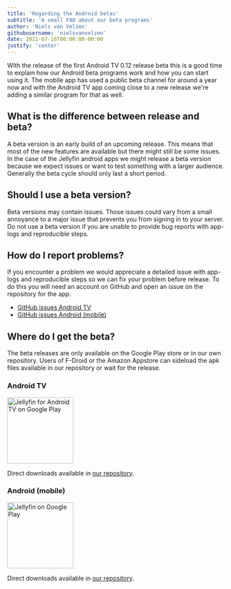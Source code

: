 ```yaml
---
title: 'Regarding the Android betas'
subtitle: 'A small FAQ about our beta programs'
author: 'Niels van Velzen'
githubusername: 'nielsvanvelzen'
date: 2021-07-16T00:00:00-00:00
justify: 'center'
---
```

<!-- markdownlint-disable MD033 -->

With the release of the first Android TV 0.12 release beta this is a good time to explain how our Android beta programs work and how you can start using it. The mobile app has used a public beta channel for around a year now and with the Android TV app coming close to a new release we're adding a similar program for that as well.

<!--more-->

## What is the difference between release and beta?

A beta version is an early build of an upcoming release. This means that most of the new features are available but there might still be some issues. In the case of the Jellyfin android apps we might release a beta version because we expect issues or want to test something with a larger audience. Generally the beta cycle should only last a short period.

## Should I use a beta version?

Beta versions may contain issues. Those issues could vary from a small annoyance to a major issue that prevents you from signing in to your server. Do not use a beta version if you are unable to provide bug reports with app-logs and reproducible steps.

## How do I report problems?

If you encounter a problem we would appreciate a detailed issue with app-logs and reproducible steps so we can fix your problem before release. To do this you will need an account on GitHub and open an issue on the repository for the app.

- [GitHub issues Android TV](https://github.com/jellyfin/jellyfin-androidtv/issues/new/choose)
- [GitHub issues Android (mobile)](https://github.com/jellyfin/jellyfin-android/issues/new/choose)

## Where do I get the beta?

The beta releases are only available on the Google Play store or in our own repository. Users of F-Droid or the Amazon Appstore can sideload the apk files available in our repository or wait for the release.

### Android TV

<a class="NoLinkLook" href="https://play.google.com/apps/testing/org.jellyfin.androidtv">
  <img width="153" alt="Jellyfin for Android TV on Google Play" src="/images/store-icons/google-play.png" />
</a>

Direct downloads available in [our repository](https://repo.jellyfin.org/releases/client/androidtv/).

### Android (mobile)

<a class="NoLinkLook" href="https://play.google.com/apps/testing/org.jellyfin.mobile">
  <img width="153" alt="Jellyfin on Google Play" src="/images/store-icons/google-play.png" />
</a>

Direct downloads available in [our repository](https://repo.jellyfin.org/releases/client/android/).
